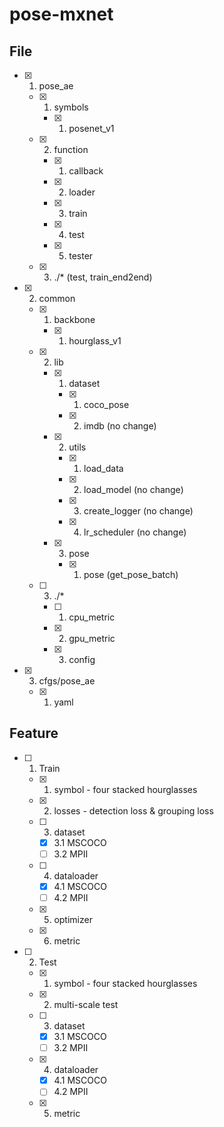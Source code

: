 # pose-mxnet

## File
- [x] 1. pose_ae
    - [x] 1. symbols
        - [x] 1. posenet_v1 
    - [x] 2. function
        - [x] 1. callback
        - [x] 2. loader
        - [x] 3. train
        - [x] 4. test
        - [x] 5. tester
    - [x] 3. ./* (test, train_end2end)
- [x] 2. common
    - [x] 1. backbone
        - [x] 1. hourglass_v1
    - [x] 2. lib
        - [x] 1. dataset
            - [x] 1. coco_pose
            - [x] 2. imdb (no change)
        - [x] 2. utils
            - [x] 1. load_data
            - [x] 2. load_model (no change)
            - [x] 3. create_logger (no change)
            - [x] 4. lr_scheduler (no change)
        - [x] 3. pose
            - [x] 1. pose (get_pose_batch)
    - [ ] 3. ./*
        - [ ] 1. cpu_metric
        - [x] 2. gpu_metric
        - [x] 3. config
- [x] 3. cfgs/pose_ae
    - [x] 1. yaml



## Feature
- [ ] 1. Train
    - [x] 1. symbol - four stacked hourglasses
    - [x] 2. losses - detection loss & grouping loss
    - [ ] 3. dataset
        - [x] 3.1 MSCOCO
        - [ ] 3.2 MPII
    - [ ] 4. dataloader
        - [x] 4.1 MSCOCO
        - [ ] 4.2 MPII
    - [x] 5. optimizer
    - [x] 6. metric

- [ ] 2. Test
    - [x] 1. symbol - four stacked hourglasses
    - [x] 2. multi-scale test
    - [ ] 3. dataset
        - [x] 3.1 MSCOCO
        - [ ] 3.2 MPII
    - [x] 4. dataloader
        - [x] 4.1 MSCOCO
        - [ ] 4.2 MPII
    - [x] 5. metric
